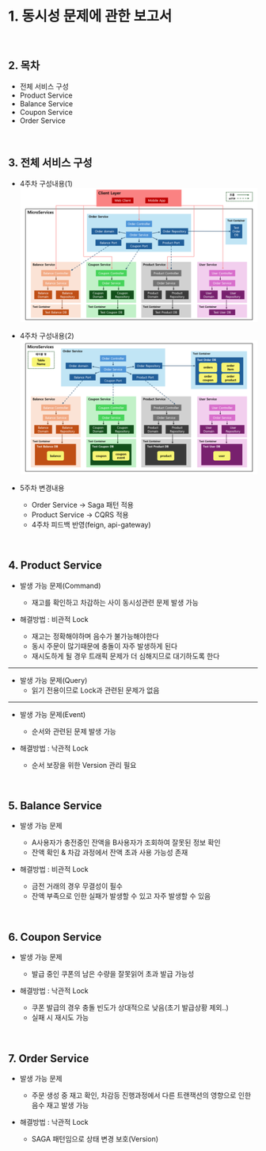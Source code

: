 # 1. 동시성 문제에 관한 보고서

<br>

## 2. 목차

- 전체 서비스 구성
- Product Service 
- Balance Service
- Coupon Service
- Order Service

<br>

## 3. 전체 서비스 구성 

- 4주차 구성내용(1)
![con-1.png](images/con-1.png)


- 4주차 구성내용(2)
![con-2.png](images/con-2.png)


- 5주차 변경내용
  - Order Service -> Saga 패턴 적용
  - Product Service -> CQRS 적용
  - 4주차 피드백 반영(feign, api-gateway)

<br>

## 4. Product Service

- 발생 가능 문제(Command)
  - 재고를 확인하고 차감하는 사이 동시성관련 문제 발생 가능

- 해결방법 : 비관적 Lock 
  - 재고는 정확해야하며 음수가 불가능해야한다
  - 동시 주문이 많기때문에 충돌이 자주 발생하게 된다
  - 재시도하게 될 경우 트래픽 문제가 더 심해지므로 대기하도록 한다

---

- 발생 가능 문제(Query)
  - 읽기 전용이므로 Lock과 관련된 문제가 없음

---

- 발생 가능 문제(Event)
  - 순서와 관련된 문제 발생 가능

- 해결방법 : 낙관적 Lock
  - 순서 보장을 위한 Version 관리 필요

<br>

## 5. Balance Service

- 발생 가능 문제
  - A사용자가 충전중인 잔액을 B사용자가 조회하여 잘못된 정보 확인
  - 잔액 확인 & 차감 과정에서 잔액 초과 사용 가능성 존재

- 해결방법 : 비관적 Lock
  - 금전 거래의 경우 무결성이 필수
  - 잔액 부족으로 인한 실패가 발생할 수 있고 자주 발생할 수 있음

<br>

## 6. Coupon Service

- 발생 가능 문제
  - 발급 중인 쿠폰의 남은 수량을 잘못읽어 초과 발급 가능성

- 해결방법 : 낙관적 Lock
  - 쿠폰 발급의 경우 충돌 빈도가 상대적으로 낮음(초기 발급상황 제외..)
  - 실패 시 재시도 가능

<br>

## 7. Order Service

- 발생 가능 문제
  - 주문 생성 중 재고 확인, 차감등 진행과정에서 다른 트랜잭션의 영향으로 인한 음수 재고 발생 가능

- 해결방법 : 낙관적 Lock
  - SAGA 패턴임으로 상태 변경 보호(Version)










